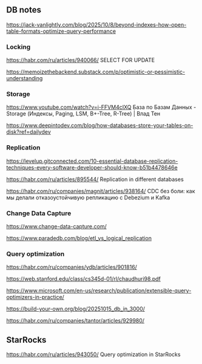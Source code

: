 ## DB notes

https://jack-vanlightly.com/blog/2025/10/8/beyond-indexes-how-open-table-formats-optimize-query-performance

### Locking

https://habr.com/ru/articles/940066/ SELECT FOR UPDATE

https://memoizethebackend.substack.com/p/optimistic-or-pessimistic-understanding

### Storage
https://www.youtube.com/watch?v=i-FFVM4cIXQ База по Базам Данных - Storage (Индексы, Paging, LSM, B+-Tree, R-Tree) | Влад Тен 

https://www.deepintodev.com/blog/how-databases-store-your-tables-on-disk?ref=dailydev

### Replication
https://levelup.gitconnected.com/10-essential-database-replication-techniques-every-software-developer-should-know-b51b4478646e 

https://habr.com/ru/articles/895544/ Replication in different databases

https://habr.com/ru/companies/magnit/articles/938164/ CDC без боли: как мы делали отказоустойчивую репликацию с Debezium и Kafka

### Change Data Capture

https://www.change-data-capture.com/

https://www.paradedb.com/blog/etl_vs_logical_replication

### Query optimization

https://habr.com/ru/companies/ydb/articles/901816/

https://web.stanford.edu/class/cs345d-01/rl/chaudhuri98.pdf

https://www.microsoft.com/en-us/research/publication/extensible-query-optimizers-in-practice/

https://build-your-own.org/blog/20251015_db_in_3000/


https://habr.com/ru/companies/tantor/articles/929980/

## StarRocks

https://habr.com/ru/articles/943050/  Query optimization in StarRocks


